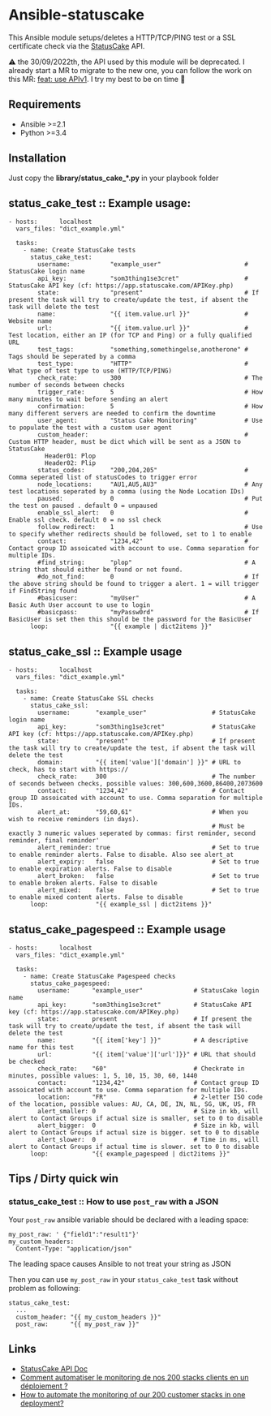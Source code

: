 # Ansible-statuscake

This Ansible module setups/deletes a HTTP/TCP/PING test or a SSL certificate check via the [StatusCake](https://www.statuscake.com) API.

:warning: the 30/09/2022th, the API used by this module will be deprecated.
I already start a MR to migrate to the new one, you can follow the work on
this MR: [feat: use APIv1](https://github.com/labynocle/ansible-statuscake/pull/13).
I try my best to be on time :pray:

## Requirements

* Ansible >=2.1
* Python >=3.4

## Installation

Just copy the **library/status_cake_*.py** in your playbook folder

## status_cake_test :: Example usage:

```
- hosts:      localhost
  vars_files: "dict_example.yml"

  tasks:
    - name: Create StatusCake tests
      status_cake_test:
        username:           "example_user"                       # StatusCake login name
        api_key:            "som3thing1se3cret"                  # StatusCake API key (cf: https://app.statuscake.com/APIKey.php)
        state:              "present"                            # If present the task will try to create/update the test, if absent the task will delete the test
        name:               "{{ item.value.url }}"               # Website name
        url:                "{{ item.value.url }}"               # Test location, either an IP (for TCP and Ping) or a fully qualified URL
        test_tags:          "something,somethingelse,anotherone" # Tags should be seperated by a comma
        test_type:          "HTTP"                               # What type of test type to use (HTTP/TCP/PING)
        check_rate:         300                                  # The number of seconds between checks
        trigger_rate:       5                                    # How many minutes to wait before sending an alert
        confirmation:       5                                    # How many different servers are needed to confirm the downtime
        user_agent:         "Status Cake Monitoring"             # Use to populate the test with a custom user agent
        custom_header:                                           # Custom HTTP header, must be dict which will be sent as a JSON to StatusCake
          Header01: Plop
          Header02: Plip
        status_codes:       "200,204,205"                        # Comma seperated list of statusCodes to trigger error
        node_locations:     "AU1,AU5,AU3"                        # Any test locations seperated by a comma (using the Node Location IDs)
        paused:             0                                    # Put the test on paused . default 0 = unpaused
        enable_ssl_alert:   0                                    # Enable ssl check. default 0 = no ssl check
        follow_redirect:    1                                    # Use to specify whether redirects should be followed, set to 1 to enable
        contact:            "1234,42"                            # Contact group ID assoicated with account to use. Comma separation for multiple IDs.
        #find_string:       "plop"                               # A string that should either be found or not found.
        #do_not_find:       0                                    # If the above string should be found to trigger a alert. 1 = will trigger if FindString found
        #basicuser:         "myUser"                             # A Basic Auth User account to use to login
        #basicpass:         "myPassw0rd"                         # If BasicUser is set then this should be the password for the BasicUser
      loop:                 "{{ example | dict2items }}"
```

## status_cake_ssl :: Example usage

```
- hosts:      localhost
  vars_files: "dict_example.yml"

  tasks:
    - name: Create StatusCake SSL checks
      status_cake_ssl:
        username:       "example_user"                  # StatusCake login name
        api_key:        "som3thing1se3cret"             # StatusCake API key (cf: https://app.statuscake.com/APIKey.php)
        state:          "present"                       # If present the task will try to create/update the test, if absent the task will delete the test
        domain:         "{{ item['value']['domain'] }}" # URL to check, has to start with https://
        check_rate:     300                             # The number of seconds between checks, possible values: 300,600,3600,86400,2073600
        contact:        "1234,42"                       # Contact group ID assoicated with account to use. Comma separation for multiple IDs.
        alert_at:       "59,60,61"                      # When you wish to receive reminders (in days).
                                                        # Must be exactly 3 numeric values seperated by commas: first reminder, second reminder, final reminder'
        alert_reminder: true                            # Set to true to enable reminder alerts. False to disable. Also see alert_at
        alert_expiry:   false                           # Set to true to enable expiration alerts. False to disable
        alert_broken:   false                           # Set to true to enable broken alerts. False to disable
        alert_mixed:    false                           # Set to true to enable mixed content alerts. False to disable
      loop:             "{{ example_ssl | dict2items }}"
```

## status_cake_pagespeed :: Example usage

```
- hosts:      localhost
  vars_files: "dict_example.yml"

  tasks:
    - name: Create StatusCake Pagespeed checks
      status_cake_pagespeed:
        username:      "example_user"              # StatusCake login name
        api_key:       "som3thing1se3cret"         # StatusCake API key (cf: https://app.statuscake.com/APIKey.php)
        state:         present                     # If present the task will try to create/update the test, if absent the task will delete the test
        name:          "{{ item['key'] }}"         # A descriptive name for this test
        url:           "{{ item['value']['url']}}" # URL that should be checked
        check_rate:    "60"                        # Checkrate in minutes, possible values: 1, 5, 10, 15, 30, 60, 1440
        contact:       "1234,42"                   # Contact group ID assoicated with account to use. Comma separation for multiple IDs.
        location:      "FR"                        # 2-letter ISO code of the location, possible values: AU, CA, DE, IN, NL, SG, UK, US, FR
        alert_smaller: 0                           # Size in kb, will alert to Contact Groups if actual size is smaller, set to 0 to disable
        alert_bigger:  0                           # Size in kb, will alert to Contact Groups if actual size is bigger. set to 0 to disable
        alert_slower:  0                           # Time in ms, will alert to Contact Groups if actual time is slower. set to 0 to disable
      loop:            "{{ example_pagespeed | dict2items }}"
```


## Tips / Dirty quick win

### status_cake_test :: How to use `post_raw` with a JSON

Your `post_raw` ansible variable should be declared with a leading space:

```
my_post_raw: ' {"field1":"result1"}'
my_custom_headers:
  Content-Type: "application/json"
```

The leading space causes Ansible to not treat your string as JSON

Then you can use `my_post_raw` in your `status_cake_test` task without problem as following:

```
status_cake_test:
  ...
  custom_header: "{{ my_custom_headers }}"
  post_raw:      "{{ my_post_raw }}"
```


## Links

* [StatusCake API Doc](https://www.statuscake.com/api/Tests/Updating%20Inserting%20and%20Deleting%20Tests.md)
* [Comment automatiser le monitoring de nos 200 stacks clients en un déploiement ?](https://toucantoco.com/en/tech-blog/tech/ansible_monitoring)
* [How to automate the monitoring of our 200 customer stacks in one deployment?](https://toucantoco.com/en/tech-blog/tech/ansible_monitoring_en)
